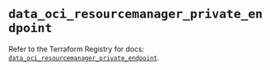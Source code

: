 # `data_oci_resourcemanager_private_endpoint`

Refer to the Terraform Registry for docs: [`data_oci_resourcemanager_private_endpoint`](https://registry.terraform.io/providers/oracle/oci/7.19.0/docs/data-sources/resourcemanager_private_endpoint).
